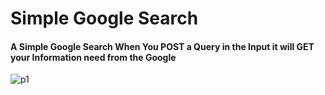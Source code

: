# Simple Google Search
#### A Simple Google Search When You POST a Query in the Input it will GET your Information need from the Google
![p1](https://github.com/Yo445/Simple-Google-Search/assets/130509394/f2b7dbd3-470c-45a1-8fe3-eb07c74aa8a1)
